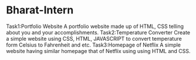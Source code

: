 # Bharat-Intern
Task1:Portfolio Website
A portfolio website made up of HTML, CSS telling about you and your accomplishments.
Task2:Temperature Converter
Create a simple website using CSS, HTML, JAVASCRIPT to convert temperature form Celsius to Fahrenheit and etc.
Task3:Homepage of Netflix
A simple website having similar homepage that of Netflix using using HTML and CSS.
